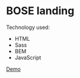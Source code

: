 # BOSE landing
Technology used:
- HTML
- Sass
- BEM
- JavaScript

[Demo](https://anastasiia-khudych.github.io/BOSE-landing/)


